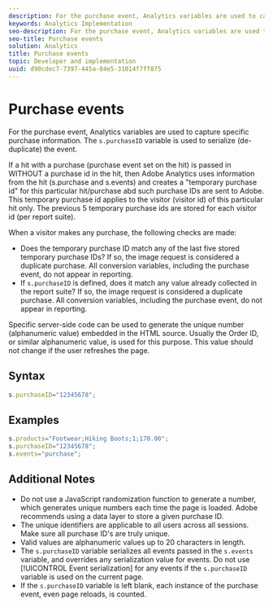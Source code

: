 ```yaml
---
description: For the purchase event, Analytics variables are used to capture specific purchase information. The s.purchaseID variable is used to serialize (de-duplicate) the event.
keywords: Analytics Implementation
seo-description: For the purchase event, Analytics variables are used to capture specific purchase information. The s.purchaseID variable is used to serialize (de-duplicate) the event.
seo-title: Purchase events
solution: Analytics
title: Purchase events
topic: Developer and implementation
uuid: d90cdec7-7397-445a-84e5-31014f7ff875
---
```


# Purchase events

For the purchase event, Analytics variables are used to capture specific purchase information. The `s.purchaseID` variable is used to serialize (de-duplicate) the event.

If a hit with a purchase (purchase event set on the hit) is passed in WITHOUT a purchase id in the hit, then Adobe Analytics uses information from the hit (s.purchase and s.events) and creates a "temporary purchase id" for this particular hit/purchase abd such purchase IDs are sent to Adobe. This temporary purchase id applies to the visitor (visitor id) of this particular hit only. The previous 5 temporary purchase ids are stored for each visitor id (per report suite).

When a visitor makes any purchase, the following checks are made:

* Does the temporary purchase ID match any of the last five stored temporary purchase IDs? If so, the image request is considered a duplicate purchase. All conversion variables, including the purchase event, do not appear in reporting.
* If `s.purchaseID` is defined, does it match any value already collected in the report suite? If so, the image request is considered a duplicate purchase. All conversion variables, including the purchase event, do not appear in reporting.

Specific server-side code can be used to generate the unique number (alphanumeric value) embedded in the HTML source. Usually the Order ID, or similar alphanumeric value, is used for this purpose. This value should not change if the user refreshes the page.

## Syntax

```js
s.purchaseID="12345678";
```

## Examples

```js
s.products="Footwear;Hiking Boots;1;170.00";
s.purchaseID="12345678";
s.events="purchase";
```

## Additional Notes

* Do not use a JavaScript randomization function to generate a number, which generates unique numbers each time the page is loaded. Adobe recommends using a data layer to store a given purchase ID.
* The unique identifiers are applicable to all users across all sessions. Make sure all purchase ID's are truly unique.
* Valid values are alphanumeric values up to 20 characters in length.
* The `s.purchaseID` variable serializes all events passed in the `s.events` variable, and overrides any serialization value for events. Do not use [!UICONTROL Event serialization] for any events if the `s.purchaseID` variable is used on the current page.
* If the `s.purchaseID` variable is left blank, each instance of the purchase event, even page reloads, is counted.
